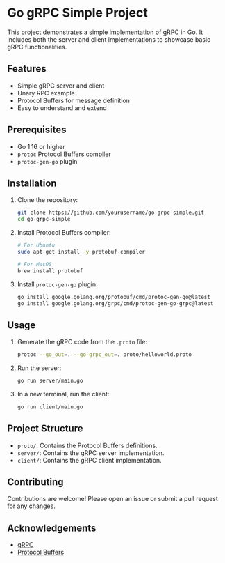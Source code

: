<!-- buat readme bagus untuk projek ini -->
# Go gRPC Simple Project

This project demonstrates a simple implementation of gRPC in Go. It includes both the server and client implementations to showcase basic gRPC functionalities.

## Features

- Simple gRPC server and client
- Unary RPC example
- Protocol Buffers for message definition
- Easy to understand and extend

## Prerequisites

- Go 1.16 or higher
- `protoc` Protocol Buffers compiler
- `protoc-gen-go` plugin

## Installation

1. Clone the repository:
   ```sh
   git clone https://github.com/yourusername/go-grpc-simple.git
   cd go-grpc-simple
   ```

2. Install Protocol Buffers compiler:
   ```sh
   # For Ubuntu
   sudo apt-get install -y protobuf-compiler

   # For MacOS
   brew install protobuf
   ```

3. Install `protoc-gen-go` plugin:
   ```sh
   go install google.golang.org/protobuf/cmd/protoc-gen-go@latest
   go install google.golang.org/grpc/cmd/protoc-gen-go-grpc@latest
   ```

## Usage

1. Generate the gRPC code from the `.proto` file:
   ```sh
   protoc --go_out=. --go-grpc_out=. proto/helloworld.proto
   ```

2. Run the server:
   ```sh
   go run server/main.go
   ```

3. In a new terminal, run the client:
   ```sh
   go run client/main.go
   ```

## Project Structure

- `proto/`: Contains the Protocol Buffers definitions.
- `server/`: Contains the gRPC server implementation.
- `client/`: Contains the gRPC client implementation.

## Contributing

Contributions are welcome! Please open an issue or submit a pull request for any changes.

## Acknowledgements

- [gRPC](https://grpc.io/)
- [Protocol Buffers](https://developers.google.com/protocol-buffers)

